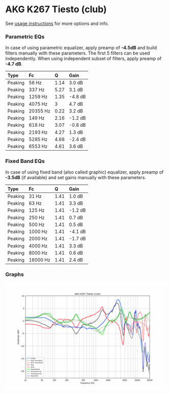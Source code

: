 # AKG K267 Tiesto (club)
See [usage instructions](https://github.com/jaakkopasanen/AutoEq#usage) for more options and info.

### Parametric EQs
In case of using parametric equalizer, apply preamp of **-4.5dB** and build filters manually
with these parameters. The first 5 filters can be used independently.
When using independent subset of filters, apply preamp of **-4.7 dB**.

| Type    | Fc       |    Q | Gain    |
|:--------|:---------|:-----|:--------|
| Peaking | 56 Hz    | 1.14 | 3.0 dB  |
| Peaking | 337 Hz   | 5.27 | 3.1 dB  |
| Peaking | 1259 Hz  | 1.35 | -4.8 dB |
| Peaking | 4075 Hz  | 3    | 4.7 dB  |
| Peaking | 20355 Hz | 0.22 | 3.2 dB  |
| Peaking | 149 Hz   | 2.16 | -1.2 dB |
| Peaking | 618 Hz   | 3.07 | -0.8 dB |
| Peaking | 2193 Hz  | 4.27 | 1.3 dB  |
| Peaking | 5285 Hz  | 4.68 | -2.4 dB |
| Peaking | 6553 Hz  | 4.61 | 3.6 dB  |

### Fixed Band EQs
In case of using fixed band (also called graphic) equalizer, apply preamp of **-3.5dB**
(if available) and set gains manually with these parameters.

| Type    | Fc       |    Q | Gain    |
|:--------|:---------|:-----|:--------|
| Peaking | 31 Hz    | 1.41 | 1.0 dB  |
| Peaking | 63 Hz    | 1.41 | 3.3 dB  |
| Peaking | 125 Hz   | 1.41 | -1.2 dB |
| Peaking | 250 Hz   | 1.41 | 0.7 dB  |
| Peaking | 500 Hz   | 1.41 | 0.5 dB  |
| Peaking | 1000 Hz  | 1.41 | -4.1 dB |
| Peaking | 2000 Hz  | 1.41 | -1.7 dB |
| Peaking | 4000 Hz  | 1.41 | 3.3 dB  |
| Peaking | 8000 Hz  | 1.41 | 0.6 dB  |
| Peaking | 16000 Hz | 1.41 | 2.4 dB  |

### Graphs
![](./AKG%20K267%20Tiesto%20(club).png)